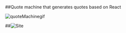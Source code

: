 ##Quote machine that generates quotes based on React

![quoteMachinegif](https://user-images.githubusercontent.com/96931708/153727649-665b99d3-c01d-4453-8803-6fcac12af8b1.gif)

##![Site](https://stoic-goldwasser-2a08d1.netlify.app/)
